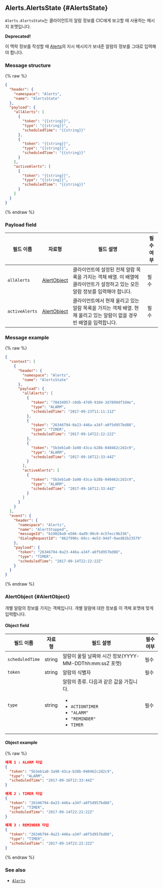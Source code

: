## Alerts.AlertsState {#AlertsState}
`Alerts.AlertsState`는 클라이언트의 알람 정보를 CIC에게 보고할 때 사용하는 메시지 포맷입니다.

<div class="danger">
  <p><strong>Deprecated!</strong></p>
  <p>이 맥락 정보를 작성할 때 <a href="/CIC/References/CICInterface/Alerts.html">Alerts</a>의 지시 메시지가 보내준 알람의 정보를 그대로 입력해야 합니다.</p>
</div>

### Message structure
{% raw %}

```json
{
  "header": {
    "namespace": "Alerts",
    "name": "AlertsState"
  },
  "payload": {
    "allAlerts": [
      {
        "token": "{{string}}",
        "type": "{{string}}",
        "scheduledTime": "{{string}}"
      },
      {
        "token": "{{string}}",
        "type": "{{string}}",
        "scheduledTime": "{{string}}"
      }
    ],
    "activeAlerts": [
      {
        "token": "{{string}}",
        "type": "{{string}}",
        "scheduledTime": "{{string}}"
      }
    ]
  }
}
```

{% endraw %}


### Payload field

| 필드 이름       | 자료형    | 필드 설명                     | 필수 여부 |
|---------------|---------|-----------------------------|---------|
| `allAlerts`    | [AlertObject](#AlertObject) | 클라이언트에 설정된 전체 알람 목록을 가지는 객체 배열. 이 배열에 클라이언트가 설정하고 있는 모든 알람 정보를 입력해야 합니다.    | 필수 |
| `activeAlerts` | [AlertObject](#AlertObject) | 클라이언트에서 현재 울리고 있는 알람 목록을 가지는 객체 배열. 현재 울리고 있는 알람이 없을 경우 빈 배열을 입력합니다.  | 필수 |

### Message example

{% raw %}

```json
{
  "context": [
    {
      "header": {
        "namespace": "Alerts",
        "name": "AlertsState"
      },
      "payload": {
        "allAlerts": [
          {
            "token": "78434957-c0db-47d9-9104-3d7899df3d4e",
            "type": "ALARM",
            "scheduledTime": "2017-09-23T11:11:11Z"
          },
          {
            "token": "26346794-0a23-446a-a34f-a0f5d957bd88",
            "type": "TIMER",
            "scheduledTime": "2017-09-14T22:22:22Z"
          },
          {
            "token": "5b3eb1a0-3a98-43ca-b28b-040462c2d2c9",
            "type": "ALARM",
            "scheduledTime": "2017-09-16T12:33:44Z"
          }
        ],
        "activeAlerts": [
          {
            "token": "5b3eb1a0-3a98-43ca-b28b-040462c2d2c9",
            "type": "ALARM",
            "scheduledTime": "2017-09-16T12:33:44Z"
          }
        ]
      }
    }
  ],
  "event": {
    "header": {
      "namespace": "Alerts",
      "name": "AlertStopped",
      "messageId": "b19028a9-e566-4ad9-90c0-4c5fecc9b336",
      "dialogRequestId": "862f996c-69cc-4e53-94df-9aed82b23579"
    },
    "payload": {
      "token": "26346794-0a23-446a-a34f-a0f5d957bd88",
      "type": "TIMER",
      "scheduledTime": "2017-09-14T22:22:22Z"
    }
  }
}
```

{% endraw %}

### AlertObject {#AlertObject}
개별 알람의 정보를 가지는 객체입니다. 개별 알람에 대한 정보를 이 객체 포맷에 맞게 입력합니다.

#### Object field

| 필드 이름       | 자료형    | 필드 설명                     | 필수 여부 |
|---------------|---------|-----------------------------|---------|
| `scheduledTime` | string | 알람이 울릴 날짜와 시간 정보(YYYY-MM-DDThh:mm:ssZ 포맷)   | 필수 |
| `token`         | string | 알람의 식별자                   | 필수 |
| `type`          | string | 알람의 종류. 다음과 같은 값을 가집니다. <ul><li><li><code>ACTIONTIMER</code></li><li><code>"ALARM"</code></li><li><code>"REMINDER"</code></li><li><code>TIMER</code></li></ul>  | 필수 |

#### Object example

{% raw %}

```json
예제 1 : ALARM 타입
{
  "token": "5b3eb1a0-3a98-43ca-b28b-040462c2d2c9",
  "type": "ALARM",
  "scheduledTime": "2017-09-16T12:33:44Z"
}

예제 2 : TIMER 타입
{
  "token": "26346794-0a23-446a-a34f-a0f5d957bd88",
  "type": "TIMER",
  "scheduledTime": "2017-09-14T22:22:22Z"
}

예제 3 : REMINDER 타입
{
  "token": "26346794-0a23-446a-a34f-a0f5d957bd88",
  "type": "TIMER",
  "scheduledTime": "2017-09-14T22:22:22Z"
}

```

{% endraw %}

### See also
* [`Alerts`](/CIC/References/CICInterface/Alerts.md)
